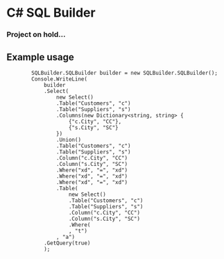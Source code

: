 # C# SQL Builder

### Project on hold...

## Example usage

            SQLBuilder.SQLBuilder builder = new SQLBuilder.SQLBuilder();
            Console.WriteLine(
                builder
                .Select(
                    new Select()
                    .Table("Customers", "c")
                    .Table("Suppliers", "s")
                    .Columns(new Dictionary<string, string> {
                        {"c.City", "CC"},
                        {"s.City", "SC"}
                    })
                    .Union()
                    .Table("Customers", "c")
                    .Table("Suppliers", "s")
                    .Column("c.City", "CC")
                    .Column("s.City", "SC")
                    .Where("xd", "=", "xd")
                    .Where("xd", "=", "xd")
                    .Where("xd", "=", "xd")
                    .Table(
                        new Select()
                        .Table("Customers", "c")
                        .Table("Suppliers", "s")
                        .Column("c.City", "CC")
                        .Column("s.City", "SC")
                        .Where(
                        , "t")
                    , "a")
                .GetQuery(true)
                );
